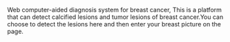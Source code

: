 Web computer-aided diagnosis system for breast cancer,
This is a platform that can detect calcified lesions and tumor lesions of breast cancer.You can choose to detect the lesions here and then enter your breast picture on the page.
